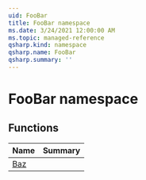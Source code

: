 ```yaml
---
uid: FooBar
title: FooBar namespace
ms.date: 3/24/2021 12:00:00 AM
ms.topic: managed-reference
qsharp.kind: namespace
qsharp.name: FooBar
qsharp.summary: ''
---
```


# FooBar namespace




<!-- summaries -->


## Functions

| Name | Summary |
|------|---------|
|[Baz](xref:FooBar.Baz) |

<!-- /summaries -->
